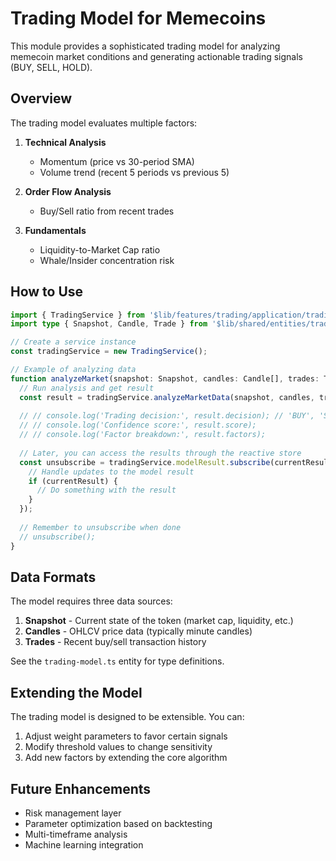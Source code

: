 # Trading Model for Memecoins

This module provides a sophisticated trading model for analyzing memecoin market conditions and generating actionable trading signals (BUY, SELL, HOLD).

## Overview

The trading model evaluates multiple factors:

1. **Technical Analysis**
   - Momentum (price vs 30-period SMA)
   - Volume trend (recent 5 periods vs previous 5)
   
2. **Order Flow Analysis**
   - Buy/Sell ratio from recent trades
   
3. **Fundamentals**
   - Liquidity-to-Market Cap ratio
   - Whale/Insider concentration risk

## How to Use

```typescript
import { TradingService } from '$lib/features/trading/application/trading-service.js';
import type { Snapshot, Candle, Trade } from '$lib/shared/entities/trading-model.js';

// Create a service instance
const tradingService = new TradingService();

// Example of analyzing data
function analyzeMarket(snapshot: Snapshot, candles: Candle[], trades: Trade[]) {
  // Run analysis and get result
  const result = tradingService.analyzeMarketData(snapshot, candles, trades);
  
  // // console.log('Trading decision:', result.decision); // 'BUY', 'SELL', or 'HOLD'
  // // console.log('Confidence score:', result.score);
  // // console.log('Factor breakdown:', result.factors);
  
  // Later, you can access the results through the reactive store
  const unsubscribe = tradingService.modelResult.subscribe(currentResult => {
    // Handle updates to the model result
    if (currentResult) {
      // Do something with the result
    }
  });
  
  // Remember to unsubscribe when done
  // unsubscribe();
}
```

## Data Formats

The model requires three data sources:

1. **Snapshot** - Current state of the token (market cap, liquidity, etc.)
2. **Candles** - OHLCV price data (typically minute candles)
3. **Trades** - Recent buy/sell transaction history

See the `trading-model.ts` entity for type definitions.

## Extending the Model

The trading model is designed to be extensible. You can:

1. Adjust weight parameters to favor certain signals
2. Modify threshold values to change sensitivity
3. Add new factors by extending the core algorithm

## Future Enhancements

- Risk management layer
- Parameter optimization based on backtesting
- Multi-timeframe analysis
- Machine learning integration 